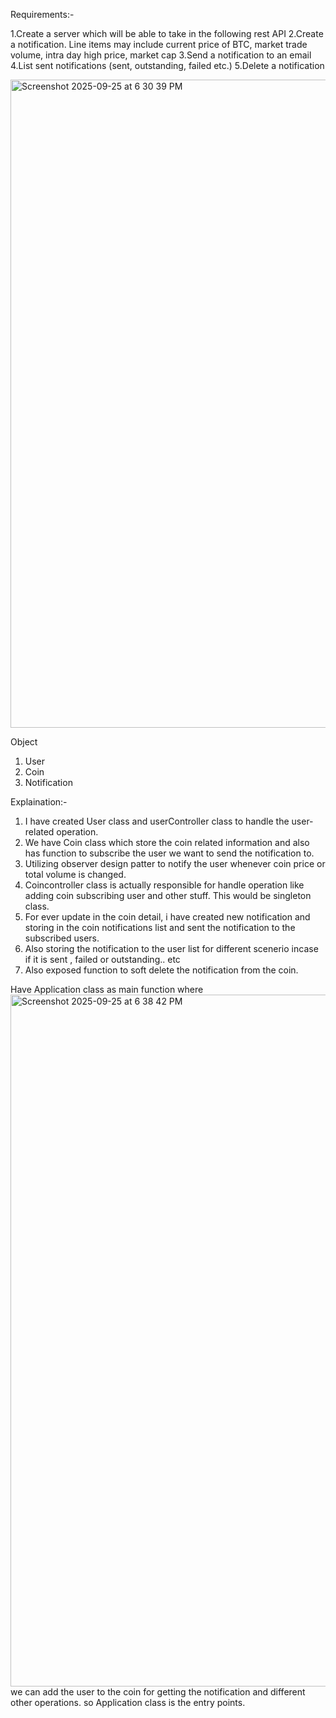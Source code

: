 Requirements:- 

1.Create a server which will be able to take in the following rest API
2.Create a notification. Line items may include current price of BTC, market trade volume, intra day high price, market cap 
3.Send a notification to an email
4.List sent notifications (sent, outstanding, failed etc.)
5.Delete a notification


<img width="1710" height="1037" alt="Screenshot 2025-09-25 at 6 30 39 PM" src="https://github.com/user-attachments/assets/e7992f47-e8be-446a-a6a0-7c9dd0558053" />

Object
1. User
2. Coin
3. Notification


Explaination:-
1. I have created User class and userController class to handle the user-related operation.
2. We have Coin class which store the coin related information and also has function to subscribe the user we want to send the notification to.
3. Utilizing observer design patter to notify the user whenever coin price or total volume is changed.
4. Coincontroller class is actually responsible for handle operation like adding coin subscribing user and other stuff. This would be singleton class.
5. For ever update in the coin detail, i have created new notification and storing in the coin notifications list and sent the notification to the subscribed users.
6. Also storing the notification to the user list for different scenerio incase if it is sent , failed or outstanding.. etc
7. Also exposed function to soft delete the notification from the coin.


Have Application class as main function where
<img width="1710" height="1107" alt="Screenshot 2025-09-25 at 6 38 42 PM" src="https://github.com/user-attachments/assets/610a91c9-4eb3-4f2a-a8c9-6ee6e52b4aa5" />
 we can add the user to the coin for getting the notification and different other operations. so Application class is the entry points.





